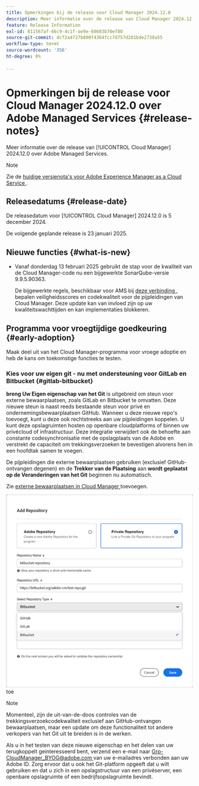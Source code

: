 ```yaml
---
title: Opmerkingen bij de release voor Cloud Manager 2024.12.0
description: Meer informatie over de release van Cloud Manager 2024.12.0 over Adobe Managed Services.
feature: Release Information
exl-id: 811567af-66c9-4c1f-ae9e-60603b70ef80
source-git-commit: dcf2a4727b800f4364fcc7d757d281bde2738a55
workflow-type: tm+mt
source-wordcount: '356'
ht-degree: 0%

---
```


# Opmerkingen bij de release voor Cloud Manager 2024.12.0 over Adobe Managed Services {#release-notes}

<!-- RELEASE WIKI  https://wiki.corp.adobe.com/display/DMSArchitecture/Cloud+Manager+2024.12.0+Release -->

Meer informatie over de release van [!UICONTROL Cloud Manager] 2024.12.0 over Adobe Managed Services.

>[!NOTE]
>
>Zie de [ huidige versienota&#39;s voor Adobe Experience Manager as a Cloud Service ](https://experienceleague.adobe.com/en/docs/experience-manager-cloud-service/content/release-notes/home).

## Releasedatums {#release-date}

<!-- SAVE FOR FUTURE POSSIBLE USE No notable bugs or features for the September release of Cloud Manager. -->

De releasedatum voor [!UICONTROL Cloud Manager] 2024.12.0 is 5 december 2024.

De volgende geplande release is 23 januari 2025.

## Nieuwe functies {#what-is-new}

<!-- * The AEM Code Quality step now uses SonarQube 9.9 Server, replacing the older 7.4 version. This upgrade brings additional security, performance, and code quality checks, offering more comprehensive analysis and coverage for your projects. --> <!-- CMGR-45683 -->

* Vanaf donderdag 13 februari 2025 gebruikt de stap voor de kwaliteit van de Cloud Manager-code nu een bijgewerkte SonarQube-versie 9.9.5.90363.

  De bijgewerkte regels, beschikbaar voor AMS bij [ deze verbinding ](https://experienceleague.adobe.com/en/docs/experience-manager-cloud-manager/content/using/code-quality-testing#code-quality-testing-step), bepalen veiligheidsscores en codekwaliteit voor de pijpleidingen van Cloud Manager. Deze update kan van invloed zijn op uw kwaliteitswachttijden en kan implementaties blokkeren.

## Programma voor vroegtijdige goedkeuring {#early-adoption}

Maak deel uit van het Cloud Manager-programma voor vroege adoptie en heb de kans om toekomstige functies te testen.

### Kies voor uw eigen git - nu met ondersteuning voor GitLab en Bitbucket {#gitlab-bitbucket}

<!-- BOTH CS & AMS -->

**breng Uw Eigen eigenschap van het Git** is uitgebreid om steun voor externe bewaarplaatsen, zoals GitLab en Bitbucket te omvatten. Deze nieuwe steun is naast reeds bestaande steun voor privé en ondernemingsbewaarplaatsen GitHub. Wanneer u deze nieuwe repo&#39;s toevoegt, kunt u deze ook rechtstreeks aan uw pijpleidingen koppelen. U kunt deze opslagruimten hosten op openbare cloudplatforms of binnen uw privécloud of infrastructuur. Deze integratie verwijdert ook de behoefte aan constante codesynchronisatie met de opslagplaats van de Adobe en verstrekt de capaciteit om trekkingsverzoeken te bevestigen alvorens hen in een hoofdtak samen te voegen.

De pijpleidingen die externe bewaarplaatsen gebruiken (exclusief GitHub-ontvangen degenen) en de **Trekker van de Plaatsing** aan **wordt geplaatst op de Veranderingen van het Git** beginnen nu automatisch.

Zie [ externe bewaarplaatsen in Cloud Manager ](/help/managing-code/external-repositories.md) toevoegen.

![ voeg de dialoogdoos van de Bewaarplaats ](/help/release-notes/assets/repositories-add-release-notes.png) toe

>[!NOTE]
>
>Momenteel, zijn de uit-van-de-doos controles van de trekkingsverzoekcodekwaliteit exclusief aan GitHub-ontvangen bewaarplaatsen, maar een update om deze functionaliteit tot andere verkopers van het Git uit te breiden is in de werken.

Als u in het testen van deze nieuwe eigenschap en het delen van uw terugkoppelt geinteresseerd bent, verzend een e-mail naar [ Grp-CloudManager_BYOG@adobe.com ](mailto:Grp-CloudManager_BYOG@adobe.com) van uw e-mailadres verbonden aan uw Adobe ID. Zorg ervoor dat u ook het Git-platform opgeeft dat u wilt gebruiken en dat u zich in een opslagstructuur van een privéserver, een openbare opslagruimte of een bedrijfsopslagruimte bevindt.


<!-- ## Bug fixes {#bug-fixes}

* A

Known Issues {#known-issues}

* A -->
